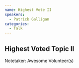 ```yaml
---
name: Highest Vote II
speakers:
  - Patrick Galligan
categories:
  - Talk
---
```


## Highest Voted Topic II
Notetaker: Awesome Volunteer(s)

